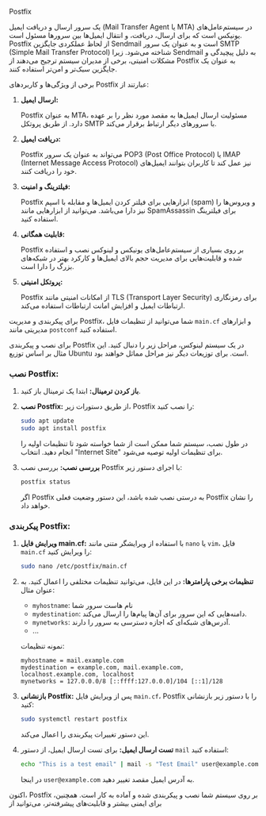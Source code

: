 Postfix 

یک سرور ارسال و دریافت ایمیل (Mail Transfer Agent یا MTA) در سیستم‌عامل‌های یونیکس است که برای ارسال، دریافت، و انتقال ایمیل‌ها بین سرورها مسئول است. Postfix از لحاظ عملکردی جایگزین Sendmail است و به عنوان یک سرور SMTP (Simple Mail Transfer Protocol) شناخته می‌شود. زیرا Sendmail به دلیل پیچیدگی و مشکلات امنیتی، برخی از مدیران سیستم ترجیح می‌دهند از Postfix به عنوان یک جایگزین سبک‌تر و امن‌تر استفاده کنند.

برخی از ویژگی‌ها و کاربردهای Postfix عبارتند از:

1. **ارسال ایمیل:**
 
   Postfix به عنوان MTA، مسئولیت ارسال ایمیل‌ها به مقصد مورد نظر را بر عهده دارد. از طریق پروتکل SMTP با سرورهای دیگر ارتباط برقرار می‌کند.

3. **دریافت ایمیل:**
 
   Postfix می‌تواند به عنوان یک سرور POP3 (Post Office Protocol) یا IMAP (Internet Message Access Protocol) نیز عمل کند تا کاربران بتوانند ایمیل‌های خود را دریافت کنند.

5. **فیلترینگ و امنیت:**
 
   Postfix ابزارهایی برای فیلتر کردن ایمیل‌ها و مقابله با اسپم (spam) و ویروس‌ها را نیز دارا می‌باشد. می‌توانید از ابزارهایی مانند SpamAssassin برای فیلترینگ استفاده کنید.


7. **قابلیت همگانی:**
 
   Postfix بر روی بسیاری از سیستم‌عامل‌های یونیکس و لینوکس نصب و استفاده شده و قابلیت‌هایی برای مدیریت حجم بالای ایمیل‌ها و کارکرد بهتر در شبکه‌های بزرگ را دارا است.

9. **پروتکل امنیتی:**
 
   Postfix از امکانات امنیتی مانند TLS (Transport Layer Security) برای رمزنگاری ارتباطات ایمیل و افزایش امانت ارتباطات استفاده می‌کند.

برای پیکربندی و مدیریت Postfix، شما می‌توانید از تنظیمات فایل `main.cf` و ابزارهای مدیریتی مانند `postconf` استفاده کنید.


برای نصب و پیکربندی Postfix در یک سیستم لینوکس، مراحل زیر را دنبال کنید. این مثال بر اساس توزیع Ubuntu است. برای توزیعات دیگر نیز مراحل مماثل خواهند بود.

### نصب Postfix:

1. **باز کردن ترمینال:**
   ابتدا یک ترمینال باز کنید.

2. **نصب Postfix:**
   از طریق دستورات زیر، Postfix را نصب کنید:

   ```bash
   sudo apt update
   sudo apt install postfix
   ```

   در طول نصب، سیستم شما ممکن است از شما خواسته شود تا تنظیمات اولیه را انجام دهید. انتخاب "Internet Site" برای تنظیمات اولیه توصیه می‌شود.

3. **بررسی نصب:**
   بررسی نصب Postfix با اجرای دستور زیر:

   ```bash
   postfix status
   ```

   اگر Postfix به درستی نصب شده باشد، این دستور وضعیت فعلی Postfix را نشان خواهد داد.

### پیکربندی Postfix:

1. **ویرایش فایل main.cf:**
   با استفاده از ویرایشگر متنی مانند `nano` یا `vim`، فایل `main.cf` را ویرایش کنید:

   ```bash
   sudo nano /etc/postfix/main.cf
   ```

2. **تنظیمات برخی پارامترها:**
   در این فایل، می‌توانید تنظیمات مختلفی را اعمال کنید. به عنوان مثال:

   - `myhostname`: نام هاست سرور شما
   - `mydestination`: دامنه‌هایی که این سرور برای آن‌ها پیام‌ها را ارسال می‌کند.
   - `mynetworks`: آدرس‌های شبکه‌ای که اجازه دسترسی به سرور را دارند.
   - ...

   نمونه تنظیمات:

   ```
   myhostname = mail.example.com
   mydestination = example.com, mail.example.com, localhost.example.com, localhost
   mynetworks = 127.0.0.0/8 [::ffff:127.0.0.0]/104 [::1]/128
   ```

3. **بازنشانی Postfix:**
   پس از ویرایش فایل `main.cf`، Postfix را با دستور زیر بازنشانی کنید:

   ```bash
   sudo systemctl restart postfix
   ```

   این دستور تغییرات پیکربندی را اعمال می‌کند.

4. **تست ارسال ایمیل:**
   برای تست ارسال ایمیل، از دستور `mail` استفاده کنید:

   ```bash
   echo "This is a test email" | mail -s "Test Email" user@example.com
   ```

   در اینجا `user@example.com` به آدرس ایمیل مقصد تغییر دهید.

اکنون، Postfix بر روی سیستم شما نصب و پیکربندی شده و آماده به کار است. همچنین، برای ایمنی بیشتر و قابلیت‌های پیشرفته‌تر، می‌توانید از

